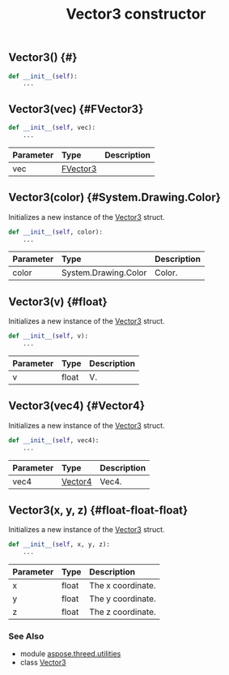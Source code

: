 ﻿---
title: Vector3 constructor
second_title: Aspose.3D for Python via .NET API References
description: 
type: docs
weight: 10
url: /python-net/aspose.threed.utilities/vector3/__init__/
is_root: false
---

## Vector3() {#}



```python
def __init__(self):
    ...
```




## Vector3(vec) {#FVector3}



```python
def __init__(self, vec):
    ...
```


| Parameter | Type | Description |
| :- | :- | :- |
| vec | [FVector3](/3d/python-net/aspose.threed.utilities/fvector3) |  |


## Vector3(color) {#System.Drawing.Color}

Initializes a new instance of the [Vector3](/3d/python-net/aspose.threed.utilities/vector3) struct.



```python
def __init__(self, color):
    ...
```


| Parameter | Type | Description |
| :- | :- | :- |
| color | System.Drawing.Color | Color. |


## Vector3(v) {#float}

Initializes a new instance of the [Vector3](/3d/python-net/aspose.threed.utilities/vector3) struct.



```python
def __init__(self, v):
    ...
```


| Parameter | Type | Description |
| :- | :- | :- |
| v | float | V. |


## Vector3(vec4) {#Vector4}

Initializes a new instance of the [Vector3](/3d/python-net/aspose.threed.utilities/vector3) struct.



```python
def __init__(self, vec4):
    ...
```


| Parameter | Type | Description |
| :- | :- | :- |
| vec4 | [Vector4](/3d/python-net/aspose.threed.utilities/vector4) | Vec4. |


## Vector3(x, y, z) {#float-float-float}

Initializes a new instance of the [Vector3](/3d/python-net/aspose.threed.utilities/vector3) struct.



```python
def __init__(self, x, y, z):
    ...
```


| Parameter | Type | Description |
| :- | :- | :- |
| x | float | The x coordinate. |
| y | float | The y coordinate. |
| z | float | The z coordinate. |



### See Also
* module [aspose.threed.utilities](../../)
* class [Vector3](/3d/python-net/aspose.threed.utilities/vector3)
